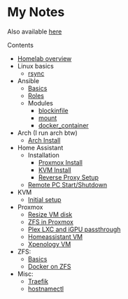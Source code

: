 # My Notes
Also available [here](https://shreead.github.io/my-notes/)

Contents
- [Homelab overview](homelab-overview.md)
- Linux basics
  - [rsync](linux-basics/rsync.md)
- Ansible
  - [Basics](ansible/basics.md)
  - [Roles](ansible/roles.md)
  - Modules
    - [blockinfile](ansible/modules/ansible.builtin.blockinfile.md)
    - [mount](ansible/modules/ansible.posix.mount.md)
    - [docker_container](ansible/modules/community.docker.docker_container.md)
- Arch (I run arch btw)
  - [Arch Install](arch/arch-install.md)
- Home Assistant
  - Installation
    - [Proxmox Install](homeassistant/proxmox-install.md)
    - [KVM Install](homeassistant/kvm-install.md)
    - [Reverse Proxy Setup](homeassistant/reverse-proxy-npm.md)
  - [Remote PC Start/Shutdown](homeassistant/remote-pc-ssh.md)
- KVM
  - [Initial setup](kvm/initial-setup.md)
- Proxmox
  - [Resize VM disk](proxmox/resize-vm-disk.md)
  - [ZFS in Proxmox](proxmox/zfs-in-proxmox.md)
  - [Plex LXC and iGPU passthrough](proxmox/plex-lxc.md)
  - [Homeassistant VM](homeassistant/proxmox-install.md)
  - [Xpenology VM](proxmox/xpenology-vm.md)
- ZFS:
  - [Basics](zfs/basics.md)
  - [Docker on ZFS](zfs/docker-on-zfs.md)
- Misc:
  - [Traefik](traefik.md)
  - [hostnamectl](hostnamectl.md)